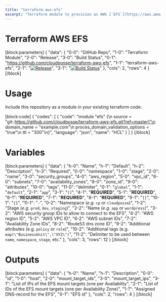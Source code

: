 ```yaml
---
title: "terraform-aws-efs"
excerpt: "Terraform module to provision an AWS [`EFS`](https://aws.amazon.com/efs/) Network File System."
---
```

# Terraform AWS EFS
[block:parameters]
{
  "data": {
    "0-0": "GitHub Repo",
    "1-0": "Terraform Module",
    "2-0": "Release",
    "3-0": "Build Status",
    "0-1": "https://github.com/cloudposse/terraform-aws-efs",
    "1-1": "terraform-aws-efs",
    "2-1": "[![Release](https://img.shields.io/github/release/cloudposse/terraform-aws-efs.svg)](https://github.com/cloudposse/terraform-aws-efs/releases)",
    "3-1": "[![Build Status](https://travis-ci.org/cloudposse/terraform-aws-efs.svg)](https://travis-ci.org/cloudposse/terraform-aws-efs)"
  },
  "cols": 2,
  "rows": 4
}
[/block]

# Usage

Include this repository as a module in your existing terraform code:

[block:code]
{
  "codes": [
    {
      "code": "module \"efs\" {\n  source                           = \"git::https://github.com/cloudposse/terraform-aws-efs.git?ref=master\"\n  domain_name                      = \"example.com\"\n  proces_domain_validation_options = \"true\"\n  ttl                              = \"300\"\n}",
      "language": "json",
      "name": "HCL"
    }
  ]
}
[/block]
# Variables
[block:parameters]
{
  "data": {
    "h-0": "Name",
    "h-1": "Default",
    "h-2": "Description",
    "h-3": "Required",
    "0-0": "namespace",
    "1-0": "stage",
    "2-0": "name",
    "3-0": "security_groups",
    "4-0": "aws_region",
    "5-0": "vpc_id",
    "6-0": "subnets",
    "7-0": "availability_zones",
    "8-0": "zone_id",
    "9-0": "attributes",
    "10-0": "tags",
    "11-0": "delimiter",
    "0-1": "`global`",
    "1-1": "`default`",
    "2-1": "`app`",
    "3-1": "`[]`",
    "4-1": "__REQUIRED__",
    "5-1": "__REQUIRED__",
    "6-1": "__REQUIRED__",
    "7-1": "__REQUIRED__",
    "8-1": "__REQUIRED__",
    "9-1": "`[]`",
    "10-1": "`{}`",
    "11-1": "`-`",
    "0-2": "Namespace (_e.g._ `cp` or `cloudposse`)",
    "1-2": "Stage (_e.g._ `prod`, `dev`, `staging`)",
    "2-2": "Name (_e.g._ `app` or `wordpress`)",
    "3-2": "AWS security group IDs to allow to connect to the EFS",
    "4-2": "AWS region ID",
    "5-2": "AWS VPC ID",
    "6-2": "AWS subnet IDs",
    "7-2": "Availability Zone IDs",
    "8-2": "Route53 dns zone ID",
    "9-2": "Additional attributes (e.g. `policy` or `role`)",
    "10-2": "Additional tags  (e.g. `map(\"BusinessUnit\",\"XYZ\")`",
    "11-2": "Delimiter to be used between `name`, `namespace`, `stage`, etc."
  },
  "cols": 3,
  "rows": 12
}
[/block]
# Outputs
[block:parameters]
{
  "data": {
    "h-0": "Name",
    "h-1": "Description",
    "0-0": "id",
    "1-0": "host",
    "2-0": "mount_target_ids",
    "3-0": "mount_target_ips",
    "3-1": "List of IPs of the EFS mount targets (one per Availability",
    "2-1": "List of IDs of the EFS mount targets (one per Availability Zone)",
    "1-1": "Assigned DNS-record for the EFS",
    "0-1": "EFS id"
  },
  "cols": 2,
  "rows": 4
}
[/block]